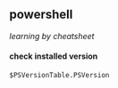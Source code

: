 ## powershell
_learning by cheatsheet_

#### check installed version
```posh
$PSVersionTable.PSVersion
```
